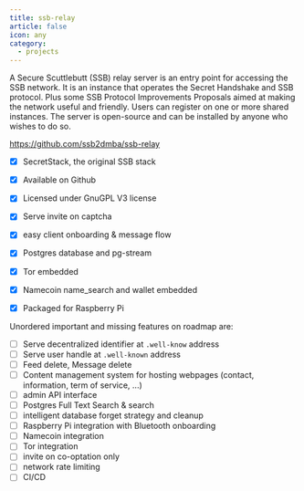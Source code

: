 ```yaml
---
title: ssb-relay
article: false
icon: any
category:
  - projects
---
```


A Secure Scuttlebutt (SSB) relay server is an entry point for accessing the SSB network. It is an instance that operates the Secret Handshake and SSB protocol. Plus some SSB Protocol Improvements Proposals aimed at making the network useful and friendly.
Users can register on one or more shared instances. The server is open-source and can be installed by anyone who wishes to do so.

https://github.com/ssb2dmba/ssb-relay

- [x] SecretStack, the original SSB stack
- [x] Available on Github
- [x] Licensed under GnuGPL V3 license
- [x] Serve invite on captcha
- [x] easy client onboarding & message flow
- [x] Postgres database and pg-stream
- [x] Tor embedded
- [x] Namecoin name_search and wallet embedded
- [x] Packaged for Raspberry Pi


Unordered important and missing features on roadmap are:
- [ ] Serve decentralized identifier at `.well-know` address
- [ ] Serve user handle at `.well-known` address
- [ ] Feed delete, Message delete
- [ ] Content management system for hosting webpages (contact, information, term of service, ...)
- [ ] admin API interface
- [ ] Postgres Full Text Search & search
- [ ] intelligent database forget strategy and cleanup
- [ ] Raspberry Pi integration with Bluetooth onboarding
- [ ] Namecoin integration
- [ ] Tor integration
- [ ] invite on co-optation only
- [ ] network rate limiting
- [ ] CI/CD
